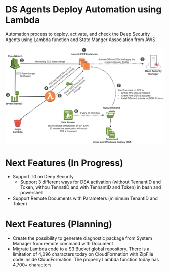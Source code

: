 # DS Agents Deploy Automation using Lambda 

Automation process to deploy, activate, and check the Deep Security Agents using Lambda function and State Manger Association from AWS

![](Architecture_version2.png)
 
# Next Features (In Progress)
   * Support T0 on Deep Security
      - Support 3 different ways for DSA activation (without TennantID and Token, withou TennatID and with TennantID and Token) in bash and powershell
   * Support Remote Documents with Parameters (minimum TenantID and Token)
 
# Next Features (Planning)
  * Create the possibility to generate diagnostic package from System Manager from remote command with Document
  * Migrate Lambda code to a S3 Bucket global repository. There is a limitation of 4,096 characters today on CloudFormation with ZipFile code inside CloudFormation. The properly Lambda function today has 4,700+ characters
